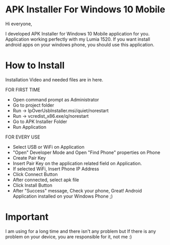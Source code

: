 # APK Installer For Windows 10 Mobile

Hi everyone,

I developed APK Installer for Windows 10 Mobile application for you.
Application working perfectly with my Lumia 1520.
If you want install android apps on your windows phone, you should use this application.

# How to Install

Installation Video and needed files are in here.

FOR FIRST TIME
* Open command prompt as Administrator
* Go to project folder
* Run -> IpOverUsbInstaller.msi/quiet/norestart
* Run -> vcredist_x86.exe/q/norestart
* Go to APK Installer Folder
* Run Application

FOR EVERY USE
* Select USB or WiFi on Application
* "Open" Developer Mode and Open "Find Phone" properties on Phone
* Create Pair Key
* Insert Pair Key on the application related field on Application.
* If selected WiFi, Insert Phone IP Address
* Click Connect Button
* After connected, select apk file
* Click Install Button
* After "Success" message, Check your phone, Great! Android Application installed on your Windows Phone ;)


# Important
I am using for a long time and there isn't any problem but If there is any problem on your device, you are responsible for it, not me :)

